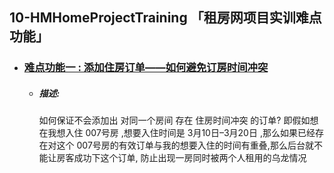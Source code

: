 ## 10-HMHomeProjectTraining 「租房网项目实训难点功能」

- ### [难点功能一 : 添加住房订单——如何避免订房时间冲突](https://github.com/kerbalwzy/DailyEssay/blob/master/10-HMHomeProjectTraining/DF1-addOrder.md)

  - ##### 描述: 

    如何保证不会添加出 对同一个房间 存在 住房时间冲突 的订单? 即假如想在我想入住 007号房 ,想要入住时间是 3月10日–3月20日 ,那么如果已经存在对这个 007号房的有效订单与我的想要入住的时间有重叠,那么后台就不能让房客成功下这个订单, 防止出现一房同时被两个人租用的乌龙情况



